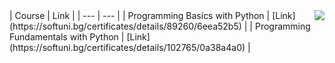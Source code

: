 <img align="right" src="https://codeweek-s3.s3.amazonaws.com/event_picture/SoftUni-Logo-Flat.png">
| Course | Link |
| --- | --- |
| Programming Basics with Python | [Link](https://softuni.bg/certificates/details/89260/6eea52b5)  |
| Programming Fundamentals with Python | [Link](https://softuni.bg/certificates/details/102765/0a38a4a0) |
